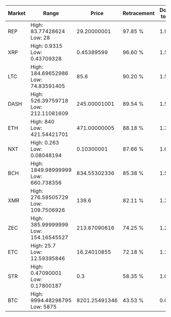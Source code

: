 | Market | Range | Price| Retracement | Doubles to 50% |
| --- | --- | --- | --- | --- |
| REP | High: 83.77428624<br />Low: 28 | 29.20000001 | 97.85 % | 1.91 |
| XRP | High: 0.9315<br />Low: 0.43709328 | 0.45389599 | 96.60 % | 1.51 |
| LTC | High: 184.69652986<br />Low: 74.83591405 | 85.6 | 90.20 % | 1.52 |
| DASH | High: 526.39759718<br />Low: 212.11081609 | 245.00001001 | 89.54 % | 1.51 |
| ETH | High: 840<br />Low: 421.54421701 | 471.00000005 | 88.18 % | 1.34 |
| NXT | High: 0.263<br />Low: 0.08048194 | 0.10300001 | 87.66 % | 1.67 |
| BCH | High: 1849.98999999<br />Low: 660.738356 | 834.55302336 | 85.38 % | 1.50 |
| XMR | High: 276.58505729<br />Low: 109.7506926 | 139.6 | 82.11 % | 1.38 |
| ZEC | High: 385.99999999<br />Low: 154.16545527 | 213.87090616 | 74.25 % | 1.26 |
| ETC | High: 25.7<br />Low: 12.59395846 | 16.24010855 | 72.18 % | 1.18 |
| STR | High: 0.47090001<br />Low: 0.17800187 | 0.3 | 58.35 % | 1.08 |
| BTC | High: 9994.48298795<br />Low: 5875 | 8201.25491346 | 43.53 % | 0.00 |
